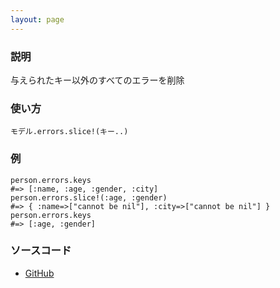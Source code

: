```yaml
---
layout: page
---
```


### 説明

与えられたキー以外のすべてのエラーを削除

### 使い方

    モデル.errors.slice!(キー..)

### 例

    person.errors.keys
    #=> [:name, :age, :gender, :city]
    person.errors.slice!(:age, :gender)
    #=> { :name=>["cannot be nil"], :city=>["cannot be nil"] }
    person.errors.keys
    #=> [:age, :gender]

### ソースコード

-   [GitHub](https://github.com/rails/rails/blob/83217025a171593547d1268651b446d3533e2019/activemodel/lib/active_model/errors.rb#L146)
